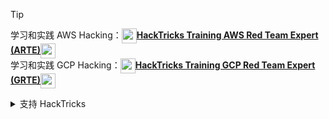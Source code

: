 > [!TIP]
> 学习和实践 AWS Hacking：<img src="../../../../../images/arte.png" alt="" style="width:auto;height:24px;vertical-align:middle;">[**HackTricks Training AWS Red Team Expert (ARTE)**](https://training.hacktricks.xyz/courses/arte)<img src="../../../../../images/arte.png" alt="" style="width:auto;height:24px;vertical-align:middle;">\
> 学习和实践 GCP Hacking：<img src="../../../../../images/grte.png" alt="" style="width:auto;height:24px;vertical-align:middle;">[**HackTricks Training GCP Red Team Expert (GRTE)**](https://training.hacktricks.xyz/courses/grte)<img src="../../../../../images/grte.png" alt="" style="width:auto;height:24px;vertical-align:middle;">
>
> <details>
>
> <summary>支持 HackTricks</summary>
>
> - 查看 [**订阅计划**](https://github.com/sponsors/carlospolop)!
> - **加入** 💬 [**Discord 群组**](https://discord.gg/hRep4RUj7f) 或 [**telegram 群组**](https://t.me/peass) 或 **在** **Twitter** 🐦 **上关注我们** [**@hacktricks_live**](https://twitter.com/hacktricks_live)**.**
> - **通过向** [**HackTricks**](https://github.com/carlospolop/hacktricks) 和 [**HackTricks Cloud**](https://github.com/carlospolop/hacktricks-cloud) github 仓库提交 PR 来分享黑客技巧。
>
> </details>
